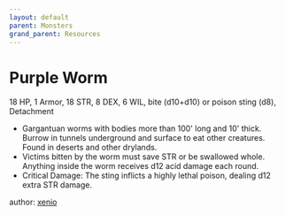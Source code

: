 ```yaml
---
layout: default
parent: Monsters
grand_parent: Resources
---
```


# Purple Worm

18 HP, 1 Armor, 18 STR, 8 DEX, 6 WIL, bite (d10+d10) or poison sting (d8), Detachment

- Gargantuan worms with bodies more than 100' long and 10' thick. Burrow in tunnels underground and surface to eat other creatures. Found in deserts and other drylands.
- Victims bitten by the worm must save STR or be swallowed whole. Anything inside the worm receives d12 acid damage each round.
- Critical Damage: The sting inflicts a highly lethal poison, dealing d12 extra STR damage.

author: [xenio](https://xenioinabottle.blogspot.com)
